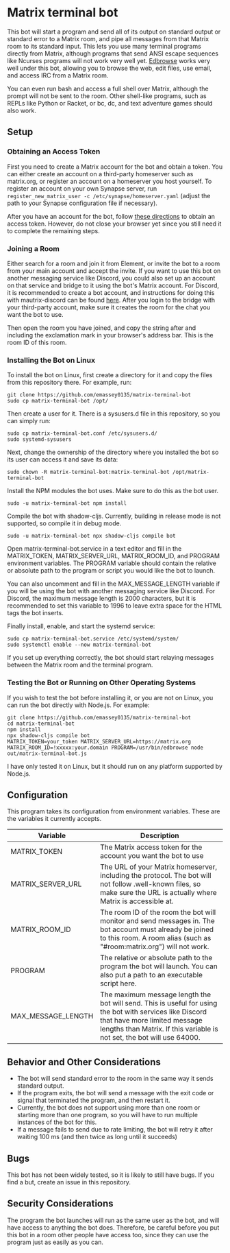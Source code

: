 # Matrix terminal bot

This bot will start a program and send all of its output on standard output or standard error to a Matrix room, and pipe all messages from that Matrix room to its standard input. This lets you use many terminal programs directly from Matrix, although programs that send ANSI escape sequences like Ncurses programs will not work very well yet. [Edbrowse](https://edbrowse.org) works very well under this bot, allowing you to browse the web, edit files, use email, and access IRC from a Matrix room.

You can even run bash and access a full shell over Matrix, although the prompt will not be sent to the room. Other shell-like programs, such as REPLs like Python or Racket, or bc, dc, and text adventure games should also work.

## Setup

### Obtaining an Access Token

First you need to create a Matrix account for the bot and obtain a token. You can either create an account on a third-party homeserver such as matrix.org, or register an account on a homeserver you host yourself. To register an account on your own Synapse server, run `register_new_matrix_user -c /etc/synapse/homeserver.yaml` (adjust the path to your Synapse configuration file if necessary).

After you have an account for the bot, follow [these directions](https://t2bot.io/docs/access_tokens/) to obtain an access token. However, do not close your browser yet since you still need it to complete the remaining steps.

### Joining a Room

Either search for a room and join it from Element, or invite the bot to a room from your main account and accept the invite. If you want to use this bot on another messaging service like Discord, you could also set up an account on that service and bridge to it using the bot's Matrix account. For Discord, it is recommended to create a bot account, and instructions for doing this with mautrix-discord can be found [here](https://docs.mau.fi/bridges/go/discord/authentication.html). After you login to the bridge with your third-party account, make sure it creates the room for the chat you want the bot to use.

Then open the room you have joined, and copy the string after and including the exclamation mark in your browser's address bar. This is the room ID of this room.

### Installing the Bot on Linux

To install the bot on Linux, first create a directory for it and copy the files from this repository there. For example, run:

```
git clone https://github.com/emassey0135/matrix-terminal-bot
sudo cp matrix-terminal-bot /opt/
```

Then create a user for it. There is a sysusers.d file in this repository, so you can simply run:

```
sudo cp matrix-terminal-bot.conf /etc/sysusers.d/
sudo systemd-sysusers
```

Next, change the ownership of the directory where you installed the bot so its user can access it and save its data:

```
sudo chown -R matrix-terminal-bot:matrix-terminal-bot /opt/matrix-terminal-bot
```

Install the NPM modules the bot uses. Make sure to do this as the bot user.

```
sudo -u matrix-terminal-bot npm install
```

Compile the bot with shadow-cljs. Currently, building in release mode is not supported, so compile it in debug mode.

```
sudo -u matrix-terminal-bot npx shadow-cljs compile bot
```

Open matrix-terminal-bot.service in a text editor and fill in the MATRIX_TOKEN, MATRIX_SERVER_URL, MATRIX_ROOM_ID, and PROGRAM environment variables. The PROGRAM variable should contain the relative or absolute path to the program or script you would like the bot to launch.

You can also uncomment and fill in the MAX_MESSAGE_LENGTH variable if you will be using the bot with another messaging service like Discord. For Discord, the maximum message length is 2000 characters, but it is recommended to set this variable to 1996 to leave extra space for the HTML tags the bot inserts.

Finally install, enable, and start the systemd service:

```
sudo cp matrix-terminal-bot.service /etc/systemd/system/
sudo systemctl enable --now matrix-terminal-bot
```

If you set up everything correctly, the bot should start relaying messages between the Matrix room and the terminal program.

### Testing the Bot or Running on Other Operating Systems

If you wish to test the bot before installing it, or you are not on Linux, you can run the bot directly with Node.js. For example:

```
git clone https://github.com/emassey0135/matrix-terminal-bot
cd matrix-terminal-bot
npm install
npx shadow-cljs compile bot
MATRIX_TOKEN=your_token MATRIX_SERVER_URL=https://matrix.org MATRIX_ROOM_ID=!xxxxx:your.domain PROGRAM=/usr/bin/edbrowse node out/matrix-terminal-bot.js
```

I have only tested it on Linux, but it should run on any platform supported by Node.js.

## Configuration

This program takes its configuration from environment variables. These are the variables it currently accepts.

|Variable|Description|
|---|------|
|MATRIX_TOKEN|The Matrix access token for the account you want the bot to use|
|MATRIX_SERVER_URL|The URL of your Matrix homeserver, including the protocol. The bot will not follow .well-known files, so make sure the URL is actually where Matrix is accessible at.|
|MATRIX_ROOM_ID|The room ID of the room the bot will monitor and send messages in. The bot account must already be joined to this room. A room alias (such as "#room:matrix.org") will not work.|
|PROGRAM|The relative or absolute path to the program the bot will launch. You can also put a path to an executable script here.|
|MAX_MESSAGE_LENGTH|The maximum message length the bot will send. This is useful for using the bot with services like Discord that have more limited message lengths than Matrix. If this variable is not set, the bot will use 64000.|

## Behavior and Other Considerations

* The bot will send standard error to the room in the same way it sends standard output.
* If the program exits, the bot will send a message with the exit code or signal that terminated the program, and then restart it.
* Currently, the bot does not support using more than one room or starting more than one program, so you will have to run multiple instances of the bot for this.
* If a message fails to send due to rate limiting, the bot will retry it after waiting 100 ms (and then twice as long until it succeeds)

## Bugs

This bot has not been widely tested, so it is likely to still have bugs. If you find a but, create an issue in this repository.

## Security Considerations

The program the bot launches will run as the same user as the bot, and will have access to anything the bot does. Therefore, be careful before you put this bot in a room other people have access too, since they can use the program just as easily as you can.
